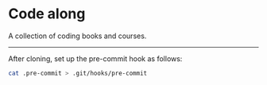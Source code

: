 # Code along

A collection of coding books and courses.

----

After cloning, set up the pre-commit hook as follows:

```bash
cat .pre-commit > .git/hooks/pre-commit
```
